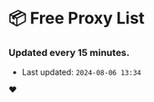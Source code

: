 # :package: Free Proxy List
### Updated every 15 minutes.

- Last updated: `2024-08-06 13:34`

:heart:
